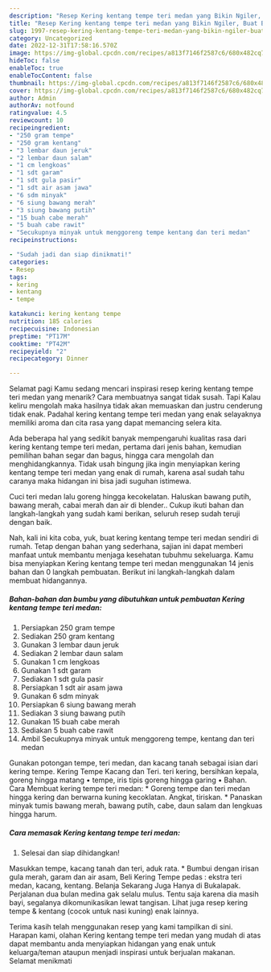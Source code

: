 ```yaml
---
description: "Resep Kering kentang tempe teri medan yang Bikin Ngiler, Buat Buka Puasa Lezat"
title: "Resep Kering kentang tempe teri medan yang Bikin Ngiler, Buat Buka Puasa Lezat"
slug: 1997-resep-kering-kentang-tempe-teri-medan-yang-bikin-ngiler-buat-buka-puasa-lezat
category: Uncategorized
date: 2022-12-31T17:58:16.570Z
image: https://img-global.cpcdn.com/recipes/a813f7146f2587c6/680x482cq70/kering-kentang-tempe-teri-medan-foto-resep-utama.jpg
hideToc: false
enableToc: true
enableTocContent: false
thumbnail: https://img-global.cpcdn.com/recipes/a813f7146f2587c6/680x482cq70/kering-kentang-tempe-teri-medan-foto-resep-utama.jpg
cover: https://img-global.cpcdn.com/recipes/a813f7146f2587c6/680x482cq70/kering-kentang-tempe-teri-medan-foto-resep-utama.jpg
author: Admin
authorAv: notfound
ratingvalue: 4.5
reviewcount: 10
recipeingredient:
- "250 gram tempe"
- "250 gram kentang"
- "3 lembar daun jeruk"
- "2 lembar daun salam"
- "1 cm lengkoas"
- "1 sdt garam"
- "1 sdt gula pasir"
- "1 sdt air asam jawa"
- "6 sdm minyak"
- "6 siung bawang merah"
- "3 siung bawang putih"
- "15 buah cabe merah"
- "5 buah cabe rawit"
- "Secukupnya minyak untuk menggoreng tempe kentang dan teri medan"
recipeinstructions:

- "Sudah jadi dan siap dinikmati!"
categories:
- Resep
tags:
- kering
- kentang
- tempe

katakunci: kering kentang tempe 
nutrition: 185 calories
recipecuisine: Indonesian
preptime: "PT17M"
cooktime: "PT42M"
recipeyield: "2"
recipecategory: Dinner

---
```



Selamat pagi Kamu sedang mencari inspirasi resep kering kentang tempe teri medan yang menarik? Cara membuatnya sangat tidak susah. Tapi Kalau keliru mengolah maka hasilnya tidak akan memuaskan dan justru cenderung tidak enak. Padahal kering kentang tempe teri medan yang enak selayaknya memiliki aroma dan cita rasa yang dapat memancing selera kita.


Ada beberapa hal yang sedikit banyak mempengaruhi kualitas rasa dari kering kentang tempe teri medan, pertama dari jenis bahan, kemudian pemilihan bahan segar dan bagus, hingga cara mengolah dan menghidangkannya. Tidak usah bingung jika ingin menyiapkan kering kentang tempe teri medan yang enak di rumah, karena asal sudah tahu caranya maka hidangan ini bisa jadi suguhan istimewa.

Cuci teri medan lalu goreng hingga kecokelatan. Haluskan bawang putih, bawang merah, cabai merah dan air di blender.. Cukup ikuti bahan dan langkah-langkah yang sudah kami berikan, seluruh resep sudah teruji dengan baik.


Nah, kali ini kita coba, yuk, buat kering kentang tempe teri medan sendiri di rumah. Tetap dengan bahan yang sederhana, sajian ini dapat memberi manfaat untuk membantu menjaga kesehatan tubuhmu sekeluarga. Kamu bisa menyiapkan Kering kentang tempe teri medan menggunakan 14 jenis bahan dan 0 langkah pembuatan. Berikut ini langkah-langkah dalam membuat hidangannya.

<!--inarticleads1-->

##### Bahan-bahan dan bumbu yang dibutuhkan untuk pembuatan Kering kentang tempe teri medan:

1. Persiapkan 250 gram tempe
1. Sediakan 250 gram kentang
1. Gunakan 3 lembar daun jeruk
1. Sediakan 2 lembar daun salam
1. Gunakan 1 cm lengkoas
1. Gunakan 1 sdt garam
1. Sediakan 1 sdt gula pasir
1. Persiapkan 1 sdt air asam jawa
1. Gunakan 6 sdm minyak
1. Persiapkan 6 siung bawang merah
1. Sediakan 3 siung bawang putih
1. Gunakan 15 buah cabe merah
1. Sediakan 5 buah cabe rawit
1. Ambil Secukupnya minyak untuk menggoreng tempe, kentang dan teri medan


Gunakan potongan tempe, teri medan, dan kacang tanah sebagai isian dari kering tempe. Kering Tempe Kacang dan Teri. teri kering, bersihkan kepala, goreng hingga matang • tempe, iris tipis goreng hingga garing • Bahan. Cara Membuat kering tempe teri medan: * Goreng tempe dan teri medan hingga kering dan berwarna kuning kecoklatan. Angkat, tiriskan. * Panaskan minyak tumis bawang merah, bawang putih, cabe, daun salam dan lengkuas hingga harum. 

<!--inarticleads2-->

##### Cara memasak Kering kentang tempe teri medan:


1. Selesai dan siap dihidangkan!

Masukkan tempe, kacang tanah dan teri, aduk rata. * Bumbui dengan irisan gula merah, garam dan air asam, Beli Kering Tempe pedas : ekstra teri medan, kacang, kentang. Belanja Sekarang Juga Hanya di Bukalapak. Perjalanan dua bulan medina gak selalu mulus. Tentu saja karena dia masih bayi, segalanya dikomunikasikan lewat tangisan. Lihat juga resep kering tempe &amp; kentang (cocok untuk nasi kuning) enak lainnya. 

Terima kasih telah menggunakan resep yang kami tampilkan di sini. Harapan kami, olahan Kering kentang tempe teri medan yang mudah di atas dapat membantu anda menyiapkan hidangan yang enak untuk keluarga/teman ataupun menjadi inspirasi untuk berjualan makanan. Selamat menikmati
